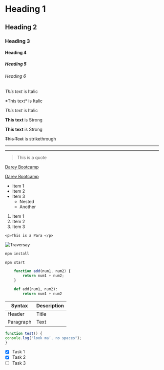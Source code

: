 <!-- Headings -->
# Heading 1
## Heading 2
### Heading 3
#### Heading 4
##### Heading 5
###### Heading 6

<!-- Italics -->
*This text* is Italic

\*This text* is Italic

_This text_ is Italic

<!-- Strong -->
**This text** is Strong

__This text__ is Strong

<!-- Strikethrough -->
~~This Text~~ is strikethrough

<!-- Horizontal Rule -->

---
___

<!-- Blockquote -->
> This is a quote

<!-- Links -->
[Darey Bootcamp](https://darey.io)

[Darey Bootcamp](https://darey.io "DevOps Training")


<!-- UL -->
* Item 1
* Item 2
* Item 3
    * Nested
    * Another

<!-- OL -->
1. Item 1
2. Item 2
1. Item 3

<!-- Inline Code Block -->
`<p>This is a Para </p>`

<!-- Images -->
![Traversay](https://yt3.ggpht.com/ytc/AAUvwng963DN2_MIbKuvMWRrN4KG920h3Y4YHg6KET9vZg=s88-c-k-c0x00ffffff-no-rj)



<!-- Github MArkdown -->

<!-- Code Blocks -->
```bash
npm install

npm start
```

```javascript
    function add(num1, num2) {
        return num1 + num2;
    }
```

```python
    def add(num1, num2):
        return num1 + num2
```

<!-- Tables -->

| Syntax | Description |
| ----------- | ----------- |
| Header | Title |
| Paragraph | Text |


```javascript
function test() {
console.log("look ma’, no spaces");
}
```

<!-- Task Lists -->
* [x] Task 1
* [x] Task 2
* [ ] Task 3
